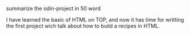 summarize the odin-project in 50 word

I have learned the basic of HTML on TOP,
and now it has time for writting the first project
wich talk about how to build a recipes in HTML.
